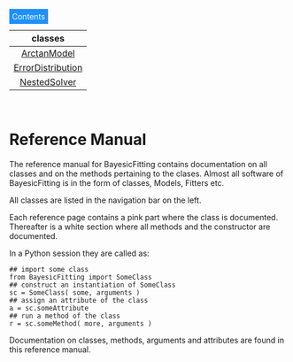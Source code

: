 ---
---

<div class="dropdown2">
  <span style="background-color: DodgerBlue; color: White; border:5px
solid DodgerBlue">Contents</span>  
  <div class="dropdown-content">

| classes |
|:-:|
| [ArctanModel](./classdocs/ChordEngine.md) |
| [ErrorDistribution](./classdocs/Engine.md) |
| [NestedSolver](./classdocs/NestedSolver.md) |

</div>
</div>

[exlink]: https://github.com/dokester/BayesicFitting/tree/master/BayesicFitting/examples

&nbsp;

# Reference Manual

The reference manual for BayesicFitting contains documentation on all classes 
and on the methods pertaining to the clases. Almost all software of BayesicFitting 
is in the form of classes, Models, Fitters etc. 

All classes are listed in the navigation bar on the left. 

Each reference page contains a pink part where the class is documented. Thereafter is a 
white section where all methods and the constructor are documented.

In a Python session they are called as:

    ## import some class
    from BayesicFitting import SomeClass
    ## construct an instantiation of SomeClass
    sc = SomeClass( some, arguments )
    ## assign an attribute of the class
    a = sc.someAttribute
    ## run a method of the class
    r = sc.someMethod( more, arguments )


Documentation on classes, methods, arguments and attributes are found in this 
reference manual. 


